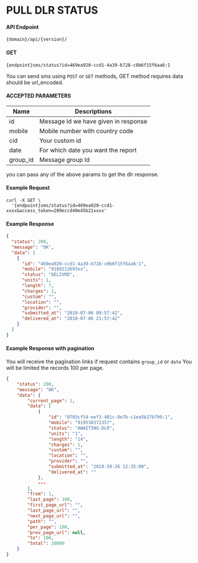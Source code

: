 # PULL DLR STATUS

#### API Endpoint

```
{domain}/api/{version}/
```

#### GET

```
{endpoint}sms/status?id=469ea920-ccd1-4a39-b728-c0b6f15f6aa6:1
```

You can send sms using `POST` or `GET` methods, GET method requires data should be url_encoded.

#### ACCEPTED PARAMETERS

| Name     | Descriptions                         |
| -------- | ------------------------------------ |
| id       | Message Id we have given in response |
| mobile   | Mobile number with country code      |
| cid      | Your custom id                       |
| date     | For which date you want the report   |
| group_id | Message group Id                     |

you can pass any of the above params to get the dlr response.

#### Example Request

```curl
curl -X GET \
  '{endpoint}sms/status?id=469ea920-ccd1-xxxx&access_token=209eccd40e45b21xxxx'
```

#### Example Response

```json
{
  "status": 200,
  "message": "OK",
  "data": [
    {
      "id": "469ea920-ccd1-4a39-b728-c0b6f15f6aa6:1",
      "mobile": "9189212693xx",
      "status": "DELIVRD",
      "units": 1,
      "length": 7,
      "charges": 1,
      "custom": "",
      "location": "",
      "provider": "",
      "submitted_at": "2018-07-06 09:57:42",
      "delivered_at": "2018-07-06 21:57:42"
    }
  ]
}
```

#### Example Response with pagination

You will receive the pagination links if request contains `group_id` or `date`
You will be limited the records 100 per page.

```json
{
    "status": 200,
    "message": "OK",
    "data": {
        "current_page": 1,
        "data": [
            {
                "id": "0703cf54-eef3-401c-8e7b-c1ea5b27b799:1",
                "mobile": "919538372357",
                "status": "AWAITING-DLR",
                "units": "1",
                "length": "14",
                "charges": 1,
                "custom": "",
                "location": "",
                "provider": "",
                "submitted_at": "2018-10-26 12:35:00",
                "delivered_at": ""
            },
            ---
        ],
        "from": 1,
        "last_page": 100,
        "first_page_url": "",
        "last_page_url": "",
        "next_page_url": "",
        "path": "",
        "per_page": 100,
        "prev_page_url": null,
        "to": 100,
        "total": 10000
    }
}
```
